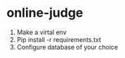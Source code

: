 # online-judge

1. Make a virtal env
2. Pip install -r requirements.txt
3. Configure database of your choice

